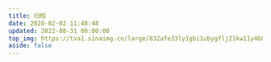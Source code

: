 ```yaml
---
title: 归档
date: 2020-02-02 11:48:48
updated: 2022-08-31 00:00:00
top_img: https://tva1.sinaimg.cn/large/832afe33ly1gbi1ubygflj21kw11y460.jpg
aside: false
---
```

